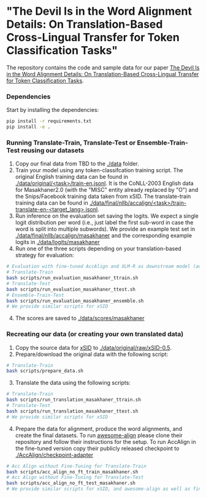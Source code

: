 # "The Devil Is in the Word Alignment Details: On Translation-Based Cross-Lingual Transfer for Token Classification Tasks"

The repository contains the code and sample data for our paper [The Devil Is in the Word Alignment Details: On Translation-Based Cross-Lingual Transfer for Token Classification Tasks](https://arxiv.org/pdf/2505.10507).

### Dependencies

Start by installing the dependencies:

```bash
pip install -r requirements.txt
pip install -e .
```

### Running Translate-Train, Translate-Test or Ensemble-Train-Test reusing our datasets

1. Copy our final data from TBD to the [./data](data) folder.
2. Train your model using any token-classifcation training script. The original English training data can be found in [./data/original/\<task\>/train-en.jsonl](data/original/masakhaner). It is the CoNLL-2003 English data for Masakhaner2.0 (with the "MISC" entity already replaced by "O") and the Snips/Facebook training data taken from xSID. The translate-train training data can be found in [./data/final/nllb/accalign/\<task\>/train-translate-en-\<target_lang\>.jsonl](data/final/nllb/accalign/masakhaner/).
3. Run inference on the evaluation set saving the logits. We expect a single logit distribution per word (i.e., just label the first sub-word in case the word is split into multiple subwords). We provide an example test set in [./data/final/nllb/accalign/masakhaner](data/final/nllb/accalign/masakhaner) and the corresponding example logits in [./data/logits/masakhaner](data/logits/masakhaner)
4. Run one of the three scripts depending on your translation-based strategy for evaluation:

```bash
# Evaluation with fine-tuned AccAlign and XLM-R as downstream model (adjust the scripts to your needs!)
# Translate-Train
bash scripts/run_evaluation_masakhaner_ttrain.sh
# Translate-Test
bash scripts/run_evaluation_masakhaner_ttest.sh
# Ensemble-Train-Test
bash scripts/run_evaluation_masakhaner_ensemble.sh
# We provide similar scripts for xSID
```
4. The scores are saved to [./data/scores/masakhaner](data/scores/masakhaner)

### Recreating our data (or creating your own translated data)

1. Copy the source data for [xSID](https://github.com/mainlp/xsid/tree/main/data/xSID-0.5) to [./data/original/raw/xSID-0.5](data/original/raw/xSID-0.5).
2. Prepare/download the original data with the following script:
```bash
# Translate-Train
bash scripts/prepare_data.sh
```
3. Translate the data using the following scripts:
```bash
# Translate-Train
bash scripts/run_translation_masakhaner_ttrain.sh
# Translate-Test
bash scripts/run_translation_masakhaner_ttest.sh
# We provide similar scripts for xSID
```
4. Prepare the data for alignment, produce the word alignments, and create the final datasets. To run [awesome-align](http://github.com/neulab/awesome-align/tree/master) please clone their repository and follow their instructions for the setup. To run AccAlign in the fine-tuned version copy their publicly released checkpoint to [./AccAlign/checkpoint-adapter](AccAlign/checkpoint-adapter)
```bash
# Acc Align without Fine-Tuning for Translate-Train
bash scripts/acc_align_no_ft_train_masakhaner.sh
# Acc Align without Fine-Tuning for Translate-Test
bash scripts/acc_align_no_ft_test_masakhaner.sh
# We provide similar scripts for xSID, and awesome-align as well as fine-tuned AccAlign
```




